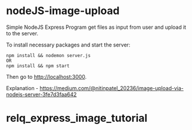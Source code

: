 # nodeJS-image-upload

Simple NodeJS Express Program get files as input from user and upload it to the server. 

To install necessary packages and start the server: 
    
    npm install && nodemon server.js
    OR
    npm install && npm start

Then go to [http://localhost:3000](http://localhost:3000). 

Explanation - https://medium.com/@nitinpatel_20236/image-upload-via-nodejs-server-3fe7d3faa642
# relq_express_image_tutorial
